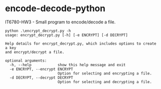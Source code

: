 # encode-decode-python
IT6780-HW3 - Small program to encode/decode a file. 
```
python .\encrypt_decrypt.py -h
usage: encrypt_decrypt.py [-h] [-e ENCRYPT] [-d DECRYPT]

Help details for encrypt_decrypt.py, which includes options to create a key
and encrypt/decrypt a file.

optional arguments:
  -h, --help            show this help message and exit
  -e ENCRYPT, --encrypt ENCRYPT
                        Option for selecting and encrypting a file.
  -d DECRYPT, --decrypt DECRYPT
                        Option for selecting and decrypting a file.
```
